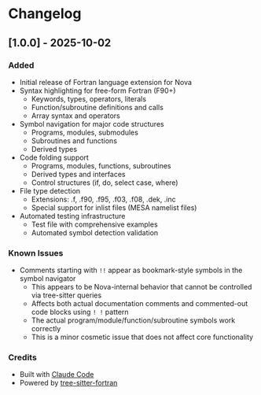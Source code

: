 # Changelog

## [1.0.0] - 2025-10-02

### Added
- Initial release of Fortran language extension for Nova
- Syntax highlighting for free-form Fortran (F90+)
  - Keywords, types, operators, literals
  - Function/subroutine definitions and calls
  - Array syntax and operators
- Symbol navigation for major code structures
  - Programs, modules, submodules
  - Subroutines and functions
  - Derived types
- Code folding support
  - Programs, modules, functions, subroutines
  - Derived types and interfaces
  - Control structures (if, do, select case, where)
- File type detection
  - Extensions: .f, .f90, .f95, .f03, .f08, .dek, .inc
  - Special support for inlist files (MESA namelist files)
- Automated testing infrastructure
  - Test file with comprehensive examples
  - Automated symbol detection validation

### Known Issues
- Comments starting with `!!` appear as bookmark-style symbols in the symbol navigator
  - This appears to be Nova-internal behavior that cannot be controlled via tree-sitter queries
  - Affects both actual documentation comments and commented-out code blocks using `! !` pattern
  - The actual program/module/function/subroutine symbols work correctly
  - This is a minor cosmetic issue that does not affect core functionality

### Credits
- Built with [Claude Code](https://claude.com/claude-code)
- Powered by [tree-sitter-fortran](https://github.com/stadelmanma/tree-sitter-fortran)
